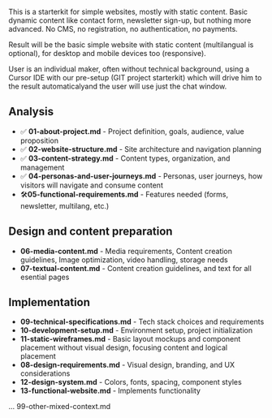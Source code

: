 This is a starterkit for simple websites, mostly with static content.
Basic dynamic content like contact form, newsletter sign-up, but nothing more advanced.
No CMS, no registration, no authentication, no payments.

Result will be the basic simple website with static content (multilangual is optional),
for desktop and mobile devices too (responsive).

User is an individual maker, often without technical background, using a Cursor IDE
with our pre-setup (GIT project starterkit) which will drive him to the result automaticalyand the user will use just the chat window.

## Analysis

- ✅ **01-about-project.md** - Project definition, goals, audience, value proposition
- ✅ **02-website-structure.md** - Site architecture and navigation planning
- ✅ **03-content-strategy.md** - Content types, organization, and management
- ✅ **04-personas-and-user-journeys.md** - Personas, user journeys, how visitors will navigate and consume content
- 🛠️**05-functional-requirements.md** - Features needed (forms, newsletter, multilang, etc.)

## Design and content preparation

- **06-media-content.md** - Media requirements, Content creation guidelines, Image optimization, video handling, storage needs
- **07-textual-content.md** - Content creation guidelines, and text for all esential pages

## Implementation

- **09-technical-specifications.md** - Tech stack choices and requirements
- **10-development-setup.md** - Environment setup, project initialization
- **11-static-wireframes.md** - Basic layout mockups and component placement without visual design, focusing content and logical placement
- **08-design-requirements.md** - Visual design, branding, and UX considerations
- **12-design-system.md** - Colors, fonts, spacing, component styles
- **13-functional-website.md** - Implements functionality

...
99-other-mixed-context.md
